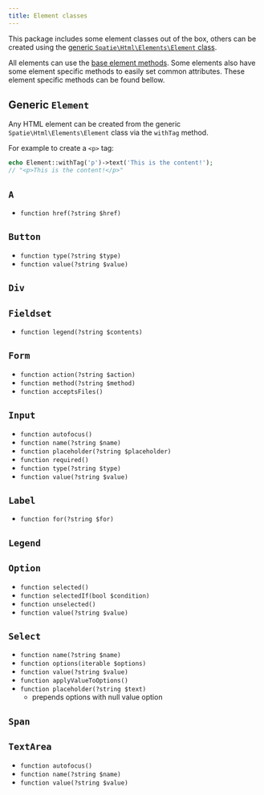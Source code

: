 ```yaml
---
title: Element classes
---
```


This package includes some element classes out of the box, others can be created using the [generic `Spatie\Html\Elements\Element` class](#generic-codeelementcode). 

All elements can use the [base element methods](/laravel-html/v1/general-usage/element-methods). Some elements also have some element specific methods to easily set common attributes. These element specific methods can be found bellow.

## Generic `Element`

Any HTML element can be created from the generic `Spatie\Html\Elements\Element` class via the `withTag` method.

For example to create a `<p>` tag:

```php
echo Element::withTag('p')->text('This is the content!');
// "<p>This is the content!</p>"
```


## `A`

- `function href(?string $href)`

## `Button`

- `function type(?string $type)`
- `function value(?string $value)`

## `Div`

## `Fieldset`

- `function legend(?string $contents)`

## `Form`

- `function action(?string $action)`
- `function method(?string $method)`
- `function acceptsFiles()`

## `Input`

- `function autofocus()`
- `function name(?string $name)`
- `function placeholder(?string $placeholder)`
- `function required()`
- `function type(?string $type)`
- `function value(?string $value)`

## `Label`

- `function for(?string $for)`

## `Legend`

## `Option`

- `function selected()`
- `function selectedIf(bool $condition)`
- `function unselected()`
- `function value(?string $value)`

## `Select`

- `function name(?string $name)`
- `function options(iterable $options)`
- `function value(?string $value)`
- `function applyValueToOptions()`
- `function placeholder(?string $text)`
  - prepends options with null value option 

## `Span`

## `TextArea`

- `function autofocus()`
- `function name(?string $name)`
- `function value(?string $value)`
